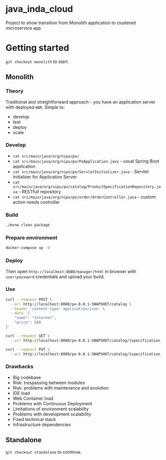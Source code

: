 # java_inda_cloud
Project to show transition from Monolith application to clustered microservice app

# Getting started

`git checkout monolith` to start.

## Monolith

### Theory

Traditional and streightforward approach - you have an application server with deployed `WAR`.
Simple to:
- develop
- test
- deploy
- scale

### Develop

- `cat src/main/java/org/nipu/po/`
- `cat src/main/java/org/nipu/po/PoApplication.java` - usual Spring Boot application
- `cat src/main/java/org/nipu/po/ServletInitializer.java` - Servlet Initializer for Application Server
- `cat src/main/java/org/nipu/po/catalog/ProductSpecificationRepository.java` - RESTfull repository
- `cat src/main/java/org/nipu/po/order/OrderController.java` - custom action needs controller

### Build

```bash
./mvnw clean package
```
### Prepare environment

```bash
docker-compose up -d
```

### Deploy

Then open `http://localhost:8080/manager/html` in browser  with `user\password` credentials and upload your build.

### Use

```bash
curl --request POST \
  --url http://localhost:8080/po-0.0.1-SNAPSHOT/catalog \
  --header 'content-type: application/json' \
  --data '{
	"name": "Internet",
	"price": 500
}'
```

```bash
curl --request GET \
  --url http://localhost:8080/po-0.0.1-SNAPSHOT/catalog/{specification_id}
```

```bash
curl --request PUT \
  --url http://localhost:8080/po-0.0.1-SNAPSHOT/catalog/{specification_id}/order
```

### Drawbacks

- Big codebase
- Risk: trespassing between modules
- Risk: problems with maintenance and evolution
- IDE load
- Web Container load
- Problems with Continuous Deployment
- Limitations of environment scalability
- Problems with development scalability
- Fixed technical stack
- Infrastructure dependencies

## Standalone

`git checkout standalone` to continue.
